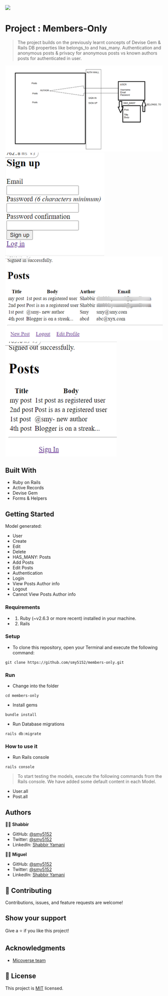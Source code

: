![](https://img.shields.io/badge/Microverse-blueviolet)

# Project : Members-Only

> The project builds on the previously learnt concepts of Devise Gem & Rails DB properties like belongs_to and has_many. Authentication and anonymous posts & privacy for anonymous posts vs known authors posts for authenticated in user.

![DESIGN](app-design-features.png)
![Signup](Signup.png)
![Posts-Logged In](Posts-signedin.png)
![Posts-Logged Out](Posts-signedOut.png)

## Built With

- Ruby on Rails
- Active Records
- Devise Gem
- Forms & Helpers
## Getting Started

Model generated:

- User
 - Create
 - Edit
 - Delete
 - HAS_MANY: Posts
 - Add Posts
 - Edit Posts
- Authentication
 - Login
  - View Posts Author info
 - Logout
  - Cannot View Posts Author info


### Requirements
- 1. Ruby (~v2.6.3 or more recent) installed in your machine.
- 2. Rails

### Setup

* To clone this repository, open your Terminal and execute the following command:
```
git clone https://github.com/smy5152/members-only.git
```

### Run
* Change into the folder
```
cd members-only
```
* Install gems
```
bundle install
```
* Run Database migrations
```
rails db:migrate
```

### How to use it

* Run Rails console
```
rails console
```

> To start testing the models, execute the following commands from the Rails console.
> We have added some default content in each Model.

- User.all
- Post.all

## Authors

🧑‍💻 **Shabbir**

- GitHub: [@smy5152](https://github.com/smy5152)
- Twitter: [@smy5152](https://twitter.com/smy5152)
- LinkedIn: [Shabbir Yamani](https://www.linkedin.com/in/shabbirmyamani/)

🧑‍💻 **Miguel**

- GitHub: [@smy5152](https://github.com/meltrust)
- Twitter: [@smy5152](https://twitter.com/meltrustDVX)
- LinkedIn: [Shabbir Yamani](https://www.linkedin.com/in/meltrust/)

## 🤝 Contributing

Contributions, issues, and feature requests are welcome!
## Show your support

Give a ⭐️ if you like this project!

## Acknowledgments

- [Micoverse team](https://microverse.pathwright.com/library/fast-track-curriculum/69047/path/step/49722686/)

## 📝 License

This project is [MIT](LICENSE) licensed.
